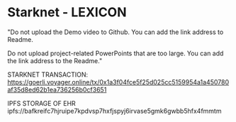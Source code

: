 # Starknet - LEXICON

"Do not upload the Demo video to Github. You can add the link address to Readme.

Do not upload project-related PowerPoints that are too large. You can add the link address to the Readme."


STARKNET TRANSACTION:
https://goerli.voyager.online/tx/0x1a3f04fce5f25d025cc5159954a1a450780af35d8ed62b1ea736256b0cf3651

IPFS STORAGE OF EHR
ipfs://bafkreifc7hjruipe7kpdvsp7hxfjspyj6irvase5gmk6gwbb5hfx4fmmtm
